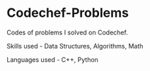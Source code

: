# Codechef-Problems

Codes of problems I solved on Codechef.

Skills used - Data Structures, Algorithms, Math

Languages used - C++, Python
